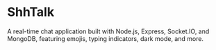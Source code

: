 # ShhTalk
A real-time chat application built with Node.js, Express, Socket.IO, and MongoDB, featuring emojis, typing indicators, dark mode, and more.
